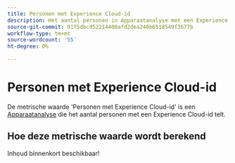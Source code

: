 ```yaml
---
title: Personen met Experience Cloud-id
description: Het aantal personen in Apparaatanalyse met een Experience Cloud-id.
source-git-commit: 91f5dbcd52214400afd2dea240b6518549f3677b
workflow-type: tm+mt
source-wordcount: '55'
ht-degree: 0%

---
```


# Personen met Experience Cloud-id

De metrische waarde &#39;Personen met Experience Cloud-id&#39; is een [Apparaatanalyse](../cda/overview.md) die het aantal personen met een Experience Cloud-id telt.

## Hoe deze metrische waarde wordt berekend

Inhoud binnenkort beschikbaar!
